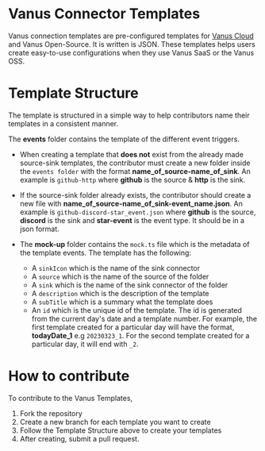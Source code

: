 # Vanus Connector Templates

Vanus connection templates are pre-configured templates for [Vanus Cloud](https://cloud.vanus.ai) and Vanus Open-Source. It is written is JSON. These templates helps users create easy-to-use configurations when they use Vanus SaaS or the Vanus OSS.

# Template Structure

The template is structured in a simple way to help contributors name their templates in a consistent manner.

The **events** folder contains the template of the different event triggers.

- When creating a template that **does not** exist from the already made source-sink templates, the contributor must create a new folder inside the `events folder` with the format **name_of_source-name_of_sink**. An example is `github-http` where **github** is the source & **http** is the sink.

- If the source-sink folder already exists, the contributor should create a new file with **name_of_source-name_of_sink-event_name.json**. An example is `github-discord-star_event.json` where **github** is the source, **discord** is the sink and **star-event** is the event type. It should be in a json format.

- The **mock-up** folder contains the `mock.ts` file which is the metadata of the template events. The template has the following:
  - A `sinkIcon` which is the name of the sink connector
  - A `source` which is the name of the source of the folder
  - A `sink` which is the name of the sink connector of the folder
  - A `description` which is the description of the template
  - A `subTitle` which is a summary what the template does
  - An `id` which is the unique id of the template. The id is generated from the current day's date and a template number. For example, the first template created for a particular day will have the format, **todayDate_1** e.g `20230323_1`. For the second template created for a particular day, it will end with `_2`.

# How to contribute

To contribute to the Vanus Templates,

1. Fork the repository
2. Create a new branch for each template you want to create
3. Follow the Template Structure above to create your templates
4. After creating, submit a pull request.
